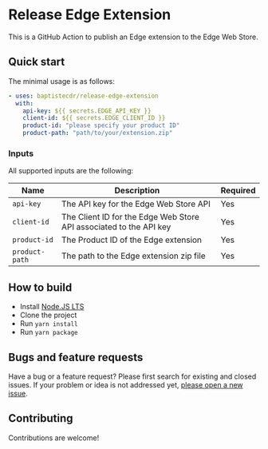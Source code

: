 # Release Edge Extension

This is a GitHub Action to publish an Edge extension to the Edge Web Store.

## Quick start

The minimal usage is as follows:

```yaml
- uses: baptistecdr/release-edge-extension
  with:
    api-key: ${{ secrets.EDGE_API_KEY }}
    client-id: ${{ secrets.EDGE_CLIENT_ID }}
    product-id: "please specify your product ID"
    product-path: "path/to/your/extension.zip"
```

### Inputs

All supported inputs are the following:

| Name           | Description                                                        | Required |
|----------------|--------------------------------------------------------------------|----------|
| `api-key`      | The API key for the Edge Web Store API                             | Yes      |
| `client-id`    | The Client ID for the Edge Web Store API associated to the API key | Yes      |
| `product-id`   | The Product ID of the Edge extension                               | Yes      |
| `product-path` | The path to the Edge extension zip file                            | Yes      |

## How to build

- Install [Node.JS LTS](https://nodejs.org/)
- Clone the project
- Run `yarn install`
- Run `yarn package`

## Bugs and feature requests

Have a bug or a feature request? Please first search for existing and closed issues. If your problem or idea is not
addressed yet, [please open a new issue](https://github.com/baptistecdr/release-edge-extension/issues/new).

## Contributing

Contributions are welcome!
